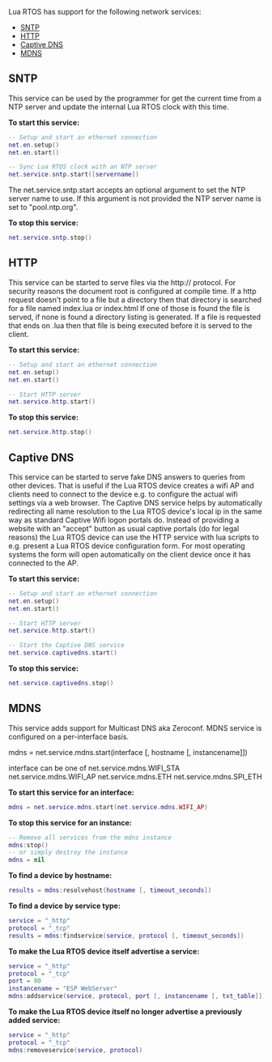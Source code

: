 Lua RTOS has support for the following network services:

* [SNTP](#sntp)
* [HTTP](#http)
* [Captive DNS](#captive-dns)
* [MDNS](#mdns)

## SNTP

This service can be used by the programmer for get the current time from a NTP server and update the internal Lua RTOS clock with this time.

**To start this service:**

```lua
-- Setup and start an ethernet connection
net.en.setup()
net.en.start()

-- Sync Lua RTOS clock with an NTP server
net.service.sntp.start([servername])
```

The net.service.sntp.start accepts an optional argument to set the NTP server name to use. If this argument is not provided the NTP server name is set to "pool.ntp.org".

**To stop this service:**

```lua
net.service.sntp.stop()
```

## HTTP

This service can be started to serve files via the http:// protocol.
For security reasons the document root is configured at compile time.
If a http request doesn't point to a file but a directory then that directory is searched for a file named index.lua or index.html If one of those is found the file is served, if none is found a directory listing is generated.
If a file is requested that ends on .lua then that file is being executed before it is served to the client.

**To start this service:**

```lua
-- Setup and start an ethernet connection
net.en.setup()
net.en.start()

-- Start HTTP server
net.service.http.start()
```

**To stop this service:**

```lua
net.service.http.stop()
```

## Captive DNS

This service can be started to serve fake DNS answers to queries from other devices. That is useful if the Lua RTOS device creates a wifi AP and clients need to connect to the device e.g. to configure the actual wifi settings via a web browser. The Captive DNS service helps by automatically redirecting all name resolution to the Lua RTOS device's local ip in the same way as standard Captive Wifi logon portals do. Instead of providing a website with an "accept" button as usual captive portals (do for legal reasons) the Lua RTOS device can use the HTTP service with lua scripts to e.g. present a Lua RTOS device configuration form. For most operating systems the form will open automatically on the client device once it has connected to the AP.

**To start this service:**

```lua
-- Setup and start an ethernet connection
net.en.setup()
net.en.start()

-- Start HTTP server
net.service.http.start()

-- Start the Captive DNS service
net.service.captivedns.start()
```

**To stop this service:**

```lua
net.service.captivedns.stop()
```

## MDNS

This service adds support for Multicast DNS aka Zeroconf. MDNS service is configured on a per-interface basis.

mdns = net.service.mdns.start(interface [, hostname [, instancename]])

interface can be one of
net.service.mdns.WIFI_STA
net.service.mdns.WIFI_AP
net.service.mdns.ETH
net.service.mdns.SPI_ETH

**To start this service for an interface:**

```lua
mdns = net.service.mdns.start(net.service.mdns.WIFI_AP)
```

**To stop this service for an instance:**

```lua
-- Remove all services from the mdns instance
mdns:stop()
-- or simply destroy the instance
mdns = nil
```

**To find a device by hostname:**

```lua
results = mdns:resolvehost(hostname [, timeout_seconds])
```

**To find a device by service type:**

```lua
service = "_http"
protocol = "_tcp"
results = mdns:findservice(service, protocol [, timeout_seconds])
```

**To make the Lua RTOS device itself advertise a service:**

```lua
service = "_http"
protocol = "_tcp"
port = 80
instancename = "ESP WebServer"
mdns:addservice(service, protocol, port [, instancename [, txt_table]])
```

**To make the Lua RTOS device itself no longer advertise a previously added service:**

```lua
service = "_http"
protocol = "_tcp"
mdns:removeservice(service, protocol)
```

